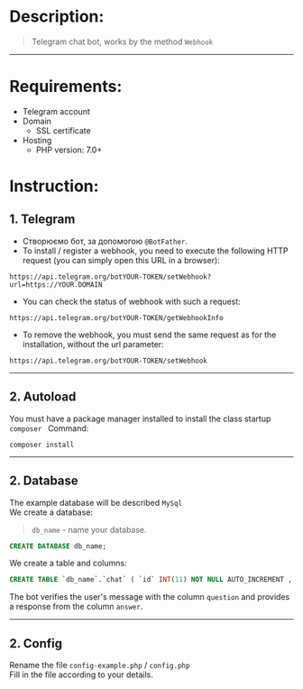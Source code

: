 # Description:
> Telegram chat bot, works by the method ```Webhook```

___
# Requirements:
* Telegram account
* Domain
     * SSL certificate
* Hosting
    * PHP version: 7.0+

# Instruction:

## 1. Telegram
* Створюємо бот, за допомогою ```@BotFather```.
* To install / register a webhook, you need to execute the following HTTP request (you can simply open this URL in a browser):
```
https://api.telegram.org/botYOUR-TOKEN/setWebhook?url=https://YOUR.DOMAIN
```
* You can check the status of webhook with such a request:
```
https://api.telegram.org/botYOUR-TOKEN/getWebhookInfo
```
 * To remove the webhook, you must send the same request as for the installation, without the url parameter:
```
https://api.telegram.org/botYOUR-TOKEN/setWebhook
```
---

## 2. Autoload
You must have a package manager installed to install the class startup ```composer ```
Command:
```
composer install
```
---

## 2. Database
The example database will be described ```MySql```  
We create a database:  
> ```db_name``` - name your database.

```sql
CREATE DATABASE db_name;
```
We create a table and columns:
```sql
CREATE TABLE `db_name`.`chat` ( `id` INT(11) NOT NULL AUTO_INCREMENT , `question` TEXT CHARACTER SET utf8 COLLATE utf8_general_ci NOT NULL , `answer` TEXT CHARACTER SET utf8 COLLATE utf8_general_ci NOT NULL , PRIMARY KEY (`id`)) ENGINE = InnoDB;
```

The bot verifies the user's message with the column ```question```   and provides a response from the column ```answer```.

---
## 2. Config
Rename the file ```config-example.php``` / ```config.php```  
Fill in the file according to your details.